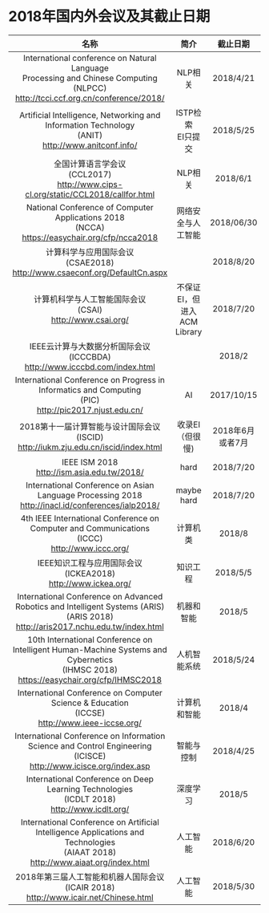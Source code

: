 # 2018年国内外会议及其截止日期

  |名称|简介|截止日期|开会时间|
  |:-----:|:-----:|:-----:|:-----:|
  |International conference on Natural Language <br>Processing and Chinese Computing <br>(NLPCC)<br>http://tcci.ccf.org.cn/conference/2018/|NLP相关|2018/4/21|2018/8|
  |Artificial Intelligence, Networking and Information Technology<br>(ANIT)<br>http://www.anitconf.info/|ISTP检索<br>EI只提交|2018/5/25|2018/11/10|
  |全国计算语言学会议<br>(CCL2017)<br>http://www.cips-cl.org/static/CCL2018/callfor.html|NLP相关| 2018/6/1|2018/10|
  |National Conference of Computer Applications 2018<br>(NCCA)<br>https://easychair.org/cfp/ncca2018| 网络安全与人工智能|2018/06/30|2018/9|
  |计算科学与应用国际会议<br>(CSAE2018)<br>http://www.csaeconf.org/DefaultCn.aspx| |2018/8/20|2018/10/22|
  |计算机科学与人工智能国际会议<br>(CSAI)<br>http://www.csai.org/|不保证EI，但进入ACM Library|2018/7/20|2018/12/8|
  |IEEE云计算与大数据分析国际会议<br>(ICCCBDA)<br>http://www.icccbd.com/index.html||2018/2|2018/4|
  |International Conference on Progress in Informatics and Computing<br>(PIC)<br>http://pic2017.njust.edu.cn/|AI|2017/10/15|2017/12|
  |2018第十一届计算智能与设计国际会议<br>(ISCID)<br>http://iukm.zju.edu.cn/iscid/index.html|收录EI（但很慢)|2018年6月或者7月|2018/12|
  |IEEE ISM 2018<br>http://ism.asia.edu.tw/2018/| hard |2018/7/20|2018/12|
  |International Conference on Asian Language Processing 2018<br>http://inacl.id/conferences/ialp2018/| maybe hard | 2018/7/20|2018/11|
|4th IEEE International Conference on Computer and Communications<br>(ICCC)<br>http://www.iccc.org/|计算机类|2018/8|2018/12|
|IEEE知识工程与应用国际会议<br>(ICKEA2018)<br>http://www.ickea.org/|知识工程|2018/5/5|2018/6|
|International Conference on Advanced Robotics and Intelligent Systems (ARIS)<br>(ARIS 2018)<br>http://aris2017.nchu.edu.tw/index.html|机器和智能|2018/5|2018/8|
|10th International Conference on Intelligent Human-Machine Systems and Cybernetics<br>(IHMSC 2018)<br>https://easychair.org/cfp/IHMSC2018|人机智能系统|2018/5/24|2018/8|
|International Conference on Computer Science & Education<br>(ICCSE)<br>http://www.ieee-iccse.org/|计算机和智能|2018/4|2018/8|\
|International Conference on Information Science and Control Engineering<br>(ICISCE)<br>http://www.icisce.org/index.asp|智能与控制|2018/4/25|2018/7|
|International Conference on Deep Learning Technologies<br>(ICDLT 2018)<br>http://www.icdlt.org/|深度学习|2018/5|2018/6|
| International Conference on Artificial Intelligence Applications and Technologies<br>(AIAAT 2018)<br>http://www.aiaat.org/index.html|人工智能|2018/6/20|2018/8|
|2018年第三届人工智能和机器人国际会议<br>(ICAIR 2018)<br>http://www.icair.net/Chinese.html|人工智能|2018/5/30|2018/7|

